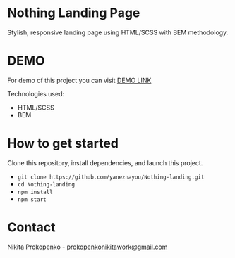 # Nothing Landing Page

Stylish, responsive landing page using HTML/SCSS with BEM methodology.

# DEMO
For demo of this project you can visit [DEMO LINK](https://yaneznayou.github.io/layout_landing-page/)

Technologies used:
- HTML/SCSS
- BEM

# How to get started
Clone this repository, install dependencies, and launch this project.

- `git clone https://github.com/yaneznayou/Nothing-landing.git` 
- `cd Nothing-landing`
- `npm install`
- `npm start`

# Contact
Nikita Prokopenko - prokopenkonikitawork@gmail.com

